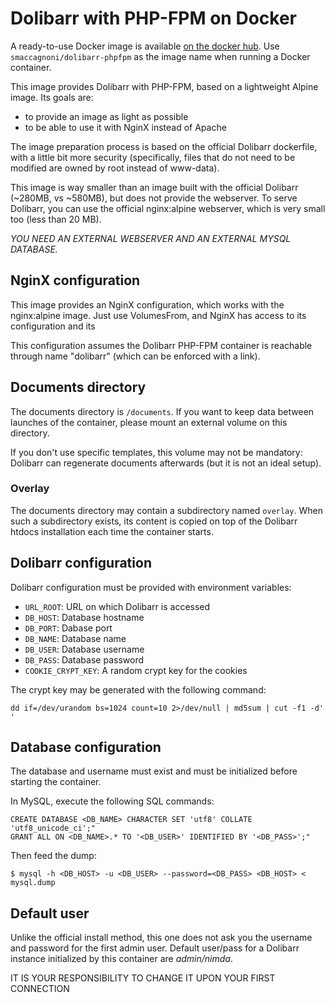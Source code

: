 # Dolibarr with PHP-FPM on Docker

A ready-to-use Docker image is available [on the docker hub](https://hub.docker.com/r/smaccagnoni/dolibarr-phpfpm/). Use `smaccagnoni/dolibarr-phpfpm` as the image name when running a Docker container.

This image provides Dolibarr with PHP-FPM, based on a lightweight Alpine image. Its goals are:

* to provide an image as light as possible
* to be able to use it with NginX instead of Apache

The image preparation process is based on the official Dolibarr dockerfile, with a little bit more security (specifically, files that do not need to be modified are owned by root instead of www-data).

This image is way smaller than an image built with the official Dolibarr (~280MB, vs ~580MB), but does not provide the webserver. To serve Dolibarr, you can use the official nginx:alpine webserver, which is very small too (less than 20 MB).

*YOU NEED AN EXTERNAL WEBSERVER AND AN EXTERNAL MYSQL DATABASE.*

## NginX configuration

This image provides an NginX configuration, which works with the nginx:alpine image. Just use VolumesFrom, and NginX has access to its configuration and its 

This configuration assumes the Dolibarr PHP-FPM container is reachable through name "dolibarr" (which can be enforced with a link).

## Documents directory

The documents directory is `/documents`. If you want to keep data between launches of the container, please mount an external volume on this directory.

If you don't use specific templates, this volume may not be mandatory: Dolibarr can regenerate documents afterwards (but it is not an ideal setup).

### Overlay

The documents directory may contain a subdirectory named `overlay`. When such a subdirectory exists, its content is copied on top of the Dolibarr htdocs installation each time the container starts.

## Dolibarr configuration

Dolibarr configuration must be provided with environment variables:

* `URL_ROOT`: URL on which Dolibarr is accessed
* `DB_HOST`: Database hostname
* `DB_PORT`: Dabase port
* `DB_NAME`: Database name
* `DB_USER`: Database username
* `DB_PASS`: Database password
* `COOKIE_CRYPT_KEY`: A random crypt key for the cookies

The crypt key may be generated with the following command:

```
dd if=/dev/urandom bs=1024 count=10 2>/dev/null | md5sum | cut -f1 -d' '
```

## Database configuration

The database and username must exist and must be initialized before starting the container.

In MySQL, execute the following SQL commands:

```
CREATE DATABASE <DB_NAME> CHARACTER SET 'utf8' COLLATE 'utf8_unicode_ci';"
GRANT ALL ON <DB_NAME>.* TO '<DB_USER>' IDENTIFIED BY '<DB_PASS>';"
```

Then feed the dump:

```
$ mysql -h <DB_HOST> -u <DB_USER> --password=<DB_PASS> <DB_HOST> < mysql.dump
```

## Default user

Unlike the official install method, this one does not ask you the username and password for the first admin user. Default user/pass for a Dolibarr instance initialized by this container are *admin/nimda*.

IT IS YOUR RESPONSIBILITY TO CHANGE IT UPON YOUR FIRST CONNECTION
